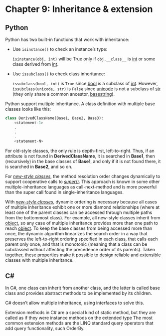 # Chapter 9: Inheritance & extension

## Python

Python has two built-in functions that work with inheritance:

* Use `isinstance()` to check an instance’s type:

  `isinstance(obj, int)` will be True only if `obj.__class__` is [int](https://docs.python.org/2/library/functions.html#int) or some class derived from [int](https://docs.python.org/2/library/functions.html#int).
* Use `issubclass()` to check class inheritance:

  `issubclass(bool, int)` is `True` since [bool](https://docs.python.org/2/library/functions.html#bool) is a subclass of [int](https://docs.python.org/2/library/functions.html#int). However, `issubclass(unicode, str)` is `False` since [unicode](https://docs.python.org/2/library/functions.html#unicode) is not a subclass of [str](https://docs.python.org/2/library/functions.html#str) (they only share a common ancestor, [basestring](https://docs.python.org/2/library/functions.html#basestring)).

Python support multiple inheritance. A class definition with multiple base classes looks like this:

```python
class DerivedClassName(Base1, Base2, Base3):
    <statement-1>
    .
    .
    .
    <statement-N>
```
For old-style classes, the only rule is depth-first, left-to-right. Thus, if an attribute is not found in **DerivedClassName**, it is searched in **Base1**, then (recursively) in the base classes of **Base1**, and only if it is not found there, it is searched in **Base2**, and so on.

For [*new-style classes*](https://docs.python.org/2/glossary.html#term-new-style-class), the method resolution order changes dynamically to support cooperative calls to [*super()*](https://docs.python.org/2/library/functions.html#super). This approach is known in some other multiple-inheritance languages as call-next-method and is more powerful than the super call found in single-inheritance languages.

With [*new-style classes*](https://docs.python.org/2/glossary.html#term-new-style-class), dynamic ordering is necessary because all cases of multiple inheritance exhibit one or more diamond relationships (where at least one of the parent classes can be accessed through multiple paths from the bottommost class). For example, all new-style classes inherit from [object](https://docs.python.org/2/library/functions.html#object), so any case of multiple inheritance provides more than one path to reach [object](https://docs.python.org/2/library/functions.html#object). To keep the base classes from being accessed more than once, the dynamic algorithm linearizes the search order in a way that preserves the left-to-right ordering specified in each class, that calls each parent only once, and that is monotonic (meaning that a class can be subclassed without affecting the precedence order of its parents). Taken together, these properties make it possible to design reliable and extensible classes with multiple inheritance.

## C# #

In C#, one class can inherit from another class, and the latter is called base class and provides abstract methods to be implemented by its children. 

C# doesn’t allow multiple inheritance, using interfaces to solve this.

Extension methods in C# are a special kind of static method, but they are called as if they were instance methods on the extended type
The most common extension methods are the LINQ standard query operators that add query functionality, such OrderBy. 

